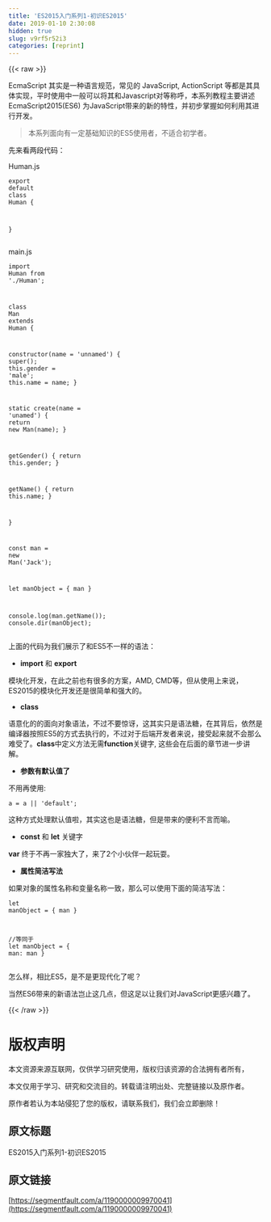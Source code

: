```yaml
---
title: 'ES2015入门系列1-初识ES2015' 
date: 2019-01-10 2:30:08
hidden: true
slug: v9rf5r52i3
categories: [reprint]
---
```


{{< raw >}}

                    
<p>EcmaScript 其实是一种语言规范，常见的 JavaScript, ActionScript 等都是其具体实现，平时使用中一般可以将其和Javascript对等称呼，本系列教程主要讲述 EcmaScript2015(ES6) 为JavaScript带来的新的特性，并初步掌握如何利用其进行开发。</p>
<blockquote><p>本系列面向有一定基础知识的ES5使用者，不适合初学者。</p></blockquote>
<p>先来看两段代码：</p>
<p>Human.js</p>
<div class="widget-codetool" style="display:none;">
      <div class="widget-codetool--inner">
      <span class="selectCode code-tool" data-toggle="tooltip" data-placement="top" title="" data-original-title="全选"></span>
      <span type="button" class="copyCode code-tool" data-toggle="tooltip" data-placement="top" data-clipboard-text="export default class Human {

}" title="" data-original-title="复制"></span>
      <span type="button" class="saveToNote code-tool" data-toggle="tooltip" data-placement="top" title="" data-original-title="放进笔记"></span>
      </div>
      </div><pre class="javascript hljs"><code class="javascript"><span class="hljs-keyword">export</span> <span class="hljs-keyword">default</span> <span class="hljs-class"><span class="hljs-keyword">class</span> <span class="hljs-title">Human</span> </span>{

}</code></pre>
<p>main.js</p>
<div class="widget-codetool" style="display:none;">
      <div class="widget-codetool--inner">
      <span class="selectCode code-tool" data-toggle="tooltip" data-placement="top" title="" data-original-title="全选"></span>
      <span type="button" class="copyCode code-tool" data-toggle="tooltip" data-placement="top" data-clipboard-text="import Human from './Human';

class Man extends Human {

  constructor(name = 'unnamed') {
    super();
    this.gender = 'male';
    this.name = name;
  }

  static create(name = 'unamed') {
      return new Man(name);
  }

  getGender() {
      return this.gender;
  }

  getName() {
      return this.name;
  }

}

const man = new Man('Jack');

let manObject = {
    man
}

console.log(man.getName());
console.dir(manObject);
" title="" data-original-title="复制"></span>
      <span type="button" class="saveToNote code-tool" data-toggle="tooltip" data-placement="top" title="" data-original-title="放进笔记"></span>
      </div>
      </div><pre class="javascript hljs"><code class="javascript"><span class="hljs-keyword">import</span> Human <span class="hljs-keyword">from</span> <span class="hljs-string">'./Human'</span>;

<span class="hljs-class"><span class="hljs-keyword">class</span> <span class="hljs-title">Man</span> <span class="hljs-keyword">extends</span> <span class="hljs-title">Human</span> </span>{

  <span class="hljs-keyword">constructor</span>(name = 'unnamed') {
    <span class="hljs-keyword">super</span>();
    <span class="hljs-keyword">this</span>.gender = <span class="hljs-string">'male'</span>;
    <span class="hljs-keyword">this</span>.name = name;
  }

  <span class="hljs-keyword">static</span> create(name = <span class="hljs-string">'unamed'</span>) {
      <span class="hljs-keyword">return</span> <span class="hljs-keyword">new</span> Man(name);
  }

  getGender() {
      <span class="hljs-keyword">return</span> <span class="hljs-keyword">this</span>.gender;
  }

  getName() {
      <span class="hljs-keyword">return</span> <span class="hljs-keyword">this</span>.name;
  }

}

<span class="hljs-keyword">const</span> man = <span class="hljs-keyword">new</span> Man(<span class="hljs-string">'Jack'</span>);

<span class="hljs-keyword">let</span> manObject = {
    man
}

<span class="hljs-built_in">console</span>.log(man.getName());
<span class="hljs-built_in">console</span>.dir(manObject);
</code></pre>
<p>上面的代码为我们展示了和ES5不一样的语法：</p>
<ul><li><p><strong>import</strong> 和 <strong>export</strong></p></li></ul>
<p>模块化开发，在此之前也有很多的方案，AMD, CMD等，但从使用上来说，ES2015的模块化开发还是很简单和强大的。</p>
<ul><li><p><strong>class</strong></p></li></ul>
<p>语意化的的面向对象语法，不过不要惊讶，这其实只是语法糖，在其背后，依然是编译器按照ES5的方式去执行的，不过对于后端开发者来说，接受起来就不会那么难受了。<strong>class</strong>中定义方法无需<strong>function</strong>关键字, 这些会在后面的章节进一步讲解。</p>
<ul><li><p><strong>参数有默认值了</strong></p></li></ul>
<p>不用再使用:</p>
<div class="widget-codetool" style="display:none;">
      <div class="widget-codetool--inner">
      <span class="selectCode code-tool" data-toggle="tooltip" data-placement="top" title="" data-original-title="全选"></span>
      <span type="button" class="copyCode code-tool" data-toggle="tooltip" data-placement="top" data-clipboard-text="a = a || 'default';" title="" data-original-title="复制"></span>
      <span type="button" class="saveToNote code-tool" data-toggle="tooltip" data-placement="top" title="" data-original-title="放进笔记"></span>
      </div>
      </div><pre class="javascript hljs"><code class="javascript" style="word-break: break-word; white-space: initial;">a = a || <span class="hljs-string">'default'</span>;</code></pre>
<p>这种方式处理默认值啦，其实这也是语法糖，但是带来的便利不言而喻。</p>
<ul><li><p><strong>const</strong> 和 <strong>let</strong> 关键字</p></li></ul>
<p><strong>var</strong> 终于不再一家独大了，来了2个小伙伴一起玩耍。</p>
<ul><li><p><strong>属性简洁写法</strong></p></li></ul>
<p>如果对象的属性名称和变量名称一致，那么可以使用下面的简洁写法：</p>
<div class="widget-codetool" style="display:none;">
      <div class="widget-codetool--inner">
      <span class="selectCode code-tool" data-toggle="tooltip" data-placement="top" title="" data-original-title="全选"></span>
      <span type="button" class="copyCode code-tool" data-toggle="tooltip" data-placement="top" data-clipboard-text="let manObject = {
    man
}

//等同于
let manObject = {
    man: man
}" title="" data-original-title="复制"></span>
      <span type="button" class="saveToNote code-tool" data-toggle="tooltip" data-placement="top" title="" data-original-title="放进笔记"></span>
      </div>
      </div><pre class="javascript hljs"><code class="javascript"><span class="hljs-keyword">let</span> manObject = {
    man
}

<span class="hljs-comment">//等同于</span>
<span class="hljs-keyword">let</span> manObject = {
    <span class="hljs-attr">man</span>: man
}</code></pre>
<p>怎么样，相比ES5，是不是更现代化了呢？</p>
<p>当然ES6带来的新语法岂止这几点，但这足以让我们对JavaScript更感兴趣了。</p>

                
{{< /raw >}}

# 版权声明
本文资源来源互联网，仅供学习研究使用，版权归该资源的合法拥有者所有，

本文仅用于学习、研究和交流目的。转载请注明出处、完整链接以及原作者。

原作者若认为本站侵犯了您的版权，请联系我们，我们会立即删除！

## 原文标题
ES2015入门系列1-初识ES2015

## 原文链接
[https://segmentfault.com/a/1190000009970041](https://segmentfault.com/a/1190000009970041)

